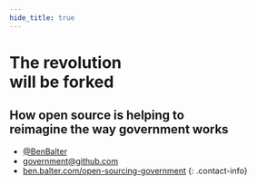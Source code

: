 ```yaml
---
hide_title: true
---
```


# The revolution<br />will be forked

## How open source is helping to<br />reimagine the way government works

* [@BenBalter](http://twitter.com/benbalter)
* <government@github.com>
* [ben.balter.com/open-sourcing-government](http://ben.balter.com/open-sourcing-government)
{: .contact-info}
